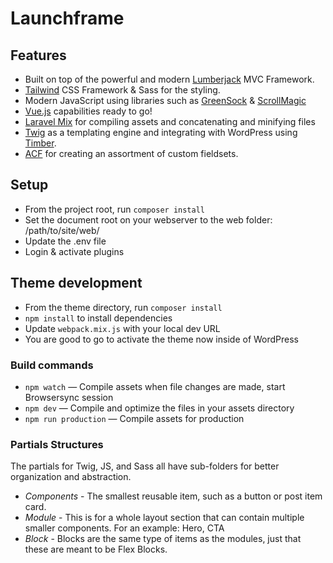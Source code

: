 # Launchframe

## Features

-   Built on top of the powerful and modern [Lumberjack](https://lumberjack.rareloop.com/) MVC Framework.
-   [Tailwind](https://tailwindcss.com/) CSS Framework & Sass for the styling.
-   Modern JavaScript using libraries such as [GreenSock](https://greensock.com/) & [ScrollMagic](https://scrollmagic.io/)
-   [Vue.js](http://vuejs.org) capabilities ready to go!
-   [Laravel Mix](https://github.com/JeffreyWay/laravel-mix) for compiling assets and concatenating and minifying files
-   [Twig](https://twig.symfony.com/) as a templating engine and integrating with WordPress using [Timber](https://www.upstatement.com/timber/).
-   [ACF](https://www.advancedcustomfields.com/resources/) for creating an assortment of custom fieldsets.

## Setup

-   From the project root, run `composer install`
-   Set the document root on your webserver to the web folder: /path/to/site/web/
-   Update the .env file
-   Login & activate plugins

## Theme development

-   From the theme directory, run `composer install`
-   `npm install` to install dependencies
-   Update `webpack.mix.js` with your local dev URL
-   You are good to go to activate the theme now inside of WordPress

### Build commands

-   `npm watch` — Compile assets when file changes are made, start Browsersync session
-   `npm dev` — Compile and optimize the files in your assets directory
-   `npm run production` — Compile assets for production

### Partials Structures

The partials for Twig, JS, and Sass all have sub-folders for better organization and abstraction.

-   _Components_ - The smallest reusable item, such as a button or post item card.
-   _Module_ - This is for a whole layout section that can contain multiple smaller components. For an example: Hero, CTA
-   _Block_ - Blocks are the same type of items as the modules, just that these are meant to be Flex Blocks.
